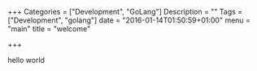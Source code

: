 +++
Categories = ["Development", "GoLang"]
Description = ""
Tags = ["Development", "golang"]
date = "2016-01-14T01:50:59+01:00"
menu = "main"
title = "welcome"

+++



hello world
